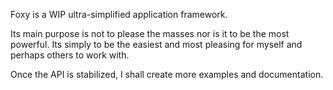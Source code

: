 Foxy is a WIP ultra-simplified application framework. 

Its main purpose is not to please the masses nor is it to be the most powerful. 
Its simply to be the easiest and most pleasing for myself and perhaps others to work with.

Once the API is stabilized, I shall create more examples and documentation.
